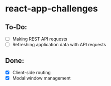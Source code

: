 # react-app-challenges

## To-Do:
- [ ] Making REST API requests
- [ ] Refreshing application data with API requests

## Done:
- [x] Client-side routing
- [x] Modal window management